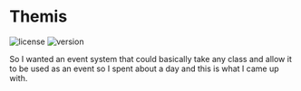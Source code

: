 # Themis

![license](https://img.shields.io/badge/license-MIT-blue.svg)
![version](https://img.shields.io/badge/version-0.0.0-blue.svg)

So I wanted an event system that could basically take any class and allow it to be used as an event so I spent about a day and this is what I came up with.